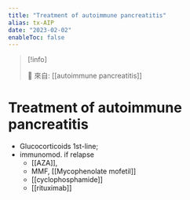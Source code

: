 ```yaml
---
title: "Treatment of autoimmune pancreatitis"
alias: tx-AIP
date: "2023-02-02"
enableToc: false
---
```


> [!info]
>
> 🌱 來自: [[autoimmune pancreatitis]]

# Treatment of autoimmune pancreatitis

- Glucocorticoids 1st-line;
- immunomod. if relapse
  - [[AZA]],
  - MMF, [[Mycophenolate mofetil]]
  - [[cyclophosphamide]]
  - [[rituximab]]
